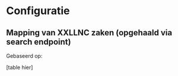 # Configuratie

## Mapping van XXLLNC zaken (opgehaald via search endpoint)
Gebaseerd op:

[table hier]
